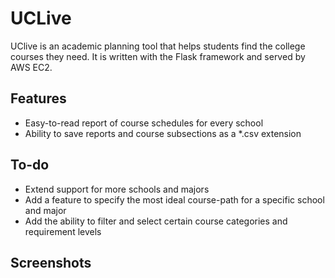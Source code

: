# UCLive
UClive is an academic planning tool that helps students find the college courses they need. It is written with the Flask framework and served by AWS EC2.
## Features
* Easy-to-read report of course schedules for every school
* Ability to save reports and course subsections as a *.csv extension
## To-do
* Extend support for more schools and majors
* Add a feature to specify the most ideal course-path for a specific school and major
* Add the ability to filter and select certain course categories and requirement levels
## Screenshots
